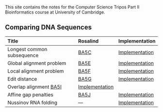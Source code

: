 This site contains the notes for the Computer Science Tripos Part II Bioinformatics course at University of Cambridge.

## Comparing DNA Sequences
| Title | Rosalind | Implementation
|:--|:--|:--|
Longest common subsequence | [BA5C](http://rosalind.info/problems/ba5c/)| [Implementation](https://github.com/kamilest/cst-ii-bioinformatics/blob/master/problems/BA5C/ba5c.py)
Global alignment problem | [BA5E](http://rosalind.info/problems/ba5e/)|[Implementation](https://github.com/kamilest/cst-ii-bioinformatics/blob/master/problems/BA5E/ba5e.py)
Local alignment problem | [BA5F](http://rosalind.info/problems/ba5f/)| [Implementation](https://github.com/kamilest/cst-ii-bioinformatics/blob/master/problems/BA5F/ba5f.py)
Edit distance | [BA5G](http://rosalind.info/problems/ba5g/)| [Implementation](https://github.com/kamilest/cst-ii-bioinformatics/blob/master/problems/BA5G/ba5g.py)
Overlap alignment [BA5I](http://rosalind.info/problems/ba5i/)| [Implementation](https://github.com/kamilest/cst-ii-bioinformatics/blob/master/problems/BA5I/ba5i.py)
Affine gap penalties| [BA5J](http://rosalind.info/problems/ba5j/)| [Implementation](https://github.com/kamilest/cst-ii-bioinformatics/blob/master/problems/BA5J/ba5j.py)
Nussinov RNA folding | — | [Implementation](https://github.com/kamilest/cst-ii-bioinformatics/blob/master/problems/nussinov/nussinov.py)